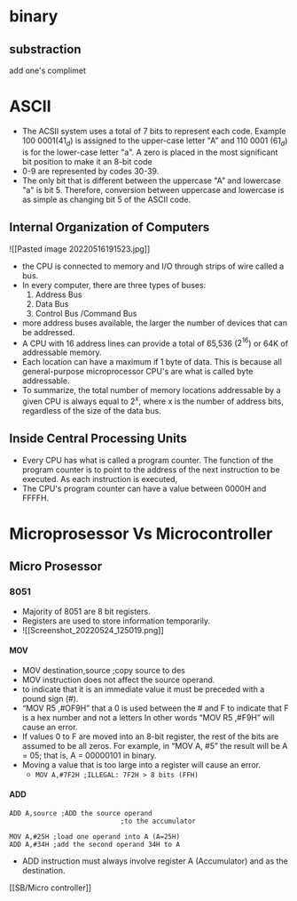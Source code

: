 # binary
## substraction
add one's complimet

# ASCII
- The ACSII system uses a total of 7 bits to represent each code. Example 100 0001($41_d$) is assigned to the upper-case letter "A" and 110 0001 ($61_d$) is for the lower-case letter "a". A zero is placed in the most significant bit position to make it an 8-bit code
- 0-9 are represented by codes 30-39.
- The only bit that is different between the uppercase "A" and lowercase "a" is bit 5. Therefore, conversion between uppercase and lowercase is as simple as changing bit 5 of the ASCII code.

##  Internal Organization of Computers

![[Pasted image 20220516191523.jpg]]

- the CPU is connected to memory and I/O through strips of wire called a bus.
- In every computer, there are three types of buses:
	1.  Address Bus
	2.  Data Bus
	3.  Control Bus /Command Bus
- more address buses available, the larger the number of devices that can be addressed.
- A CPU with 16 address lines can provide a total of 65,536 ($2^{16}$) or 64K of addressable memory.
- Each location can have a maximum if 1 byte of data. This is because all general-purpose microprocessor CPU's are what is called byte addressable.
- To summarize, the total number of memory locations addressable by a given CPU is always equal to $2^x$, where x is the number of address bits, regardless of the size of the data bus.
## Inside Central Processing Units
- Every CPU has what is called a program counter. The function of the program counter is to point to the address of the next instruction to be executed. As each instruction is executed,
- The CPU's program counter can have a value between 0000H and FFFFH.

# Microprosessor Vs Microcontroller
## Micro Prosessor
### 8051
- Majority of 8051 are 8 bit registers.
- Registers are used to store information temporarily.
- ![[Screenshot_20220524_125019.png]]
#### MOV
- MOV destination,source ;copy source to des
- MOV instruction does not affect the source operand.
- to indicate that it is an immediate value it must be preceded with a pound sign (#).
-  “MOV R5 ,#OF9H” that a 0 is used between the # and F to indicate that F is a hex number and not a letters In other words “MOV R5 ,#F9H” will cause an error.
- If values 0 to F are moved into an 8-bit register, the rest of the bits are assumed to be all zeros. For example, in “MOV A, #5” the result will be A = 05; that is, A = 00000101 in binary.
- Moving a value that is too large into a register will cause an error.
	- `MOV A,#7F2H ;ILLEGAL: 7F2H > 8 bits (FFH)`
#### ADD
```
ADD A,source ;ADD the source operand
							;to the accumulator
```
```
MOV A,#25H ;load one operand into A (A=25H)
ADD A,#34H ;add the second operand 34H to A
```
- ADD instruction must always involve register A (Accumulator) and as the destination.


[[SB/Micro controller]]